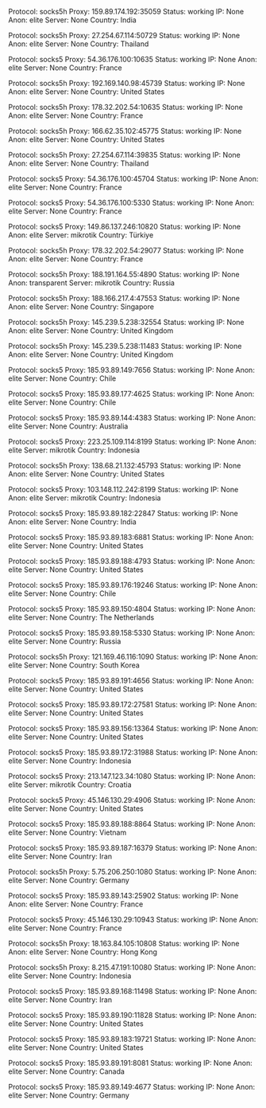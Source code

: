 Protocol: socks5h
Proxy: 159.89.174.192:35059
Status: working
IP: None
Anon: elite
Server: None
Country: India

Protocol: socks5h
Proxy: 27.254.67.114:50729
Status: working
IP: None
Anon: elite
Server: None
Country: Thailand

Protocol: socks5
Proxy: 54.36.176.100:10635
Status: working
IP: None
Anon: elite
Server: None
Country: France

Protocol: socks5h
Proxy: 192.169.140.98:45739
Status: working
IP: None
Anon: elite
Server: None
Country: United States

Protocol: socks5h
Proxy: 178.32.202.54:10635
Status: working
IP: None
Anon: elite
Server: None
Country: France

Protocol: socks5h
Proxy: 166.62.35.102:45775
Status: working
IP: None
Anon: elite
Server: None
Country: United States

Protocol: socks5h
Proxy: 27.254.67.114:39835
Status: working
IP: None
Anon: elite
Server: None
Country: Thailand

Protocol: socks5
Proxy: 54.36.176.100:45704
Status: working
IP: None
Anon: elite
Server: None
Country: France

Protocol: socks5
Proxy: 54.36.176.100:5330
Status: working
IP: None
Anon: elite
Server: None
Country: France

Protocol: socks5
Proxy: 149.86.137.246:10820
Status: working
IP: None
Anon: elite
Server: mikrotik
Country: Türkiye

Protocol: socks5h
Proxy: 178.32.202.54:29077
Status: working
IP: None
Anon: elite
Server: None
Country: France

Protocol: socks5h
Proxy: 188.191.164.55:4890
Status: working
IP: None
Anon: transparent
Server: mikrotik
Country: Russia

Protocol: socks5h
Proxy: 188.166.217.4:47553
Status: working
IP: None
Anon: elite
Server: None
Country: Singapore

Protocol: socks5h
Proxy: 145.239.5.238:32554
Status: working
IP: None
Anon: elite
Server: None
Country: United Kingdom

Protocol: socks5h
Proxy: 145.239.5.238:11483
Status: working
IP: None
Anon: elite
Server: None
Country: United Kingdom

Protocol: socks5
Proxy: 185.93.89.149:7656
Status: working
IP: None
Anon: elite
Server: None
Country: Chile

Protocol: socks5
Proxy: 185.93.89.177:4625
Status: working
IP: None
Anon: elite
Server: None
Country: Chile

Protocol: socks5
Proxy: 185.93.89.144:4383
Status: working
IP: None
Anon: elite
Server: None
Country: Australia

Protocol: socks5
Proxy: 223.25.109.114:8199
Status: working
IP: None
Anon: elite
Server: mikrotik
Country: Indonesia

Protocol: socks5h
Proxy: 138.68.21.132:45793
Status: working
IP: None
Anon: elite
Server: None
Country: United States

Protocol: socks5
Proxy: 103.148.112.242:8199
Status: working
IP: None
Anon: elite
Server: mikrotik
Country: Indonesia

Protocol: socks5
Proxy: 185.93.89.182:22847
Status: working
IP: None
Anon: elite
Server: None
Country: India

Protocol: socks5
Proxy: 185.93.89.183:6881
Status: working
IP: None
Anon: elite
Server: None
Country: United States

Protocol: socks5
Proxy: 185.93.89.188:4793
Status: working
IP: None
Anon: elite
Server: None
Country: United States

Protocol: socks5
Proxy: 185.93.89.176:19246
Status: working
IP: None
Anon: elite
Server: None
Country: Chile

Protocol: socks5
Proxy: 185.93.89.150:4804
Status: working
IP: None
Anon: elite
Server: None
Country: The Netherlands

Protocol: socks5
Proxy: 185.93.89.158:5330
Status: working
IP: None
Anon: elite
Server: None
Country: Russia

Protocol: socks5h
Proxy: 121.169.46.116:1090
Status: working
IP: None
Anon: elite
Server: None
Country: South Korea

Protocol: socks5
Proxy: 185.93.89.191:4656
Status: working
IP: None
Anon: elite
Server: None
Country: United States

Protocol: socks5
Proxy: 185.93.89.172:27581
Status: working
IP: None
Anon: elite
Server: None
Country: United States

Protocol: socks5
Proxy: 185.93.89.156:13364
Status: working
IP: None
Anon: elite
Server: None
Country: United States

Protocol: socks5
Proxy: 185.93.89.172:31988
Status: working
IP: None
Anon: elite
Server: None
Country: Indonesia

Protocol: socks5
Proxy: 213.147.123.34:1080
Status: working
IP: None
Anon: elite
Server: mikrotik
Country: Croatia

Protocol: socks5
Proxy: 45.146.130.29:4906
Status: working
IP: None
Anon: elite
Server: None
Country: United States

Protocol: socks5
Proxy: 185.93.89.188:8864
Status: working
IP: None
Anon: elite
Server: None
Country: Vietnam

Protocol: socks5
Proxy: 185.93.89.187:16379
Status: working
IP: None
Anon: elite
Server: None
Country: Iran

Protocol: socks5h
Proxy: 5.75.206.250:1080
Status: working
IP: None
Anon: elite
Server: None
Country: Germany

Protocol: socks5
Proxy: 185.93.89.143:25902
Status: working
IP: None
Anon: elite
Server: None
Country: France

Protocol: socks5
Proxy: 45.146.130.29:10943
Status: working
IP: None
Anon: elite
Server: None
Country: France

Protocol: socks5h
Proxy: 18.163.84.105:10808
Status: working
IP: None
Anon: elite
Server: None
Country: Hong Kong

Protocol: socks5h
Proxy: 8.215.47.191:10080
Status: working
IP: None
Anon: elite
Server: None
Country: Indonesia

Protocol: socks5
Proxy: 185.93.89.168:11498
Status: working
IP: None
Anon: elite
Server: None
Country: Iran

Protocol: socks5
Proxy: 185.93.89.190:11828
Status: working
IP: None
Anon: elite
Server: None
Country: United States

Protocol: socks5
Proxy: 185.93.89.183:19721
Status: working
IP: None
Anon: elite
Server: None
Country: United States

Protocol: socks5
Proxy: 185.93.89.191:8081
Status: working
IP: None
Anon: elite
Server: None
Country: Canada

Protocol: socks5
Proxy: 185.93.89.149:4677
Status: working
IP: None
Anon: elite
Server: None
Country: Germany

